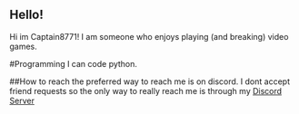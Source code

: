 ## Hello!
Hi im Captain8771! 
I am someone who enjoys playing (and breaking) video games.

#Programming
I can code python.

##How to reach
the preferred way to reach me is on discord. I dont accept friend requests so the only way to really reach me is through my [Discord Server](https://discord.gg/qWrFPDTCRz)
